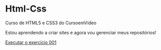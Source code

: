 # Html-Css
 Curso de HTML5 e CSS3 do CursoemVídeo

Estou aprendendo a criar sites e agora vou gerenciar meus repositórios!

<a href="https://caroldoamor.github.io/Html-Css/Exercícios/ex001/index.html">Executar o exercício 001<a>
